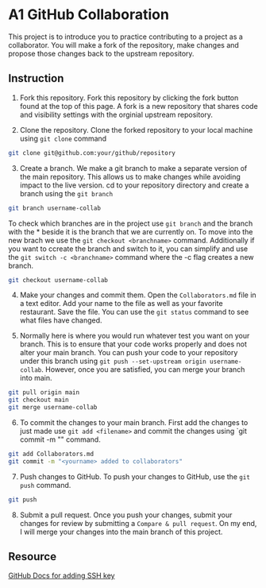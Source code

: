 # A1 GitHub Collaboration
This project is to introduce you to practice contributing to a project as a collaborator. You will make a fork of the repository, make changes and propose those changes back to the upstream repository. 

## Instruction
1. Fork this repository.
Fork this repository by clicking the fork button found at the top of this page. 
A fork is a new repository that shares code and visibility settings with the orginial upstream repository. 

2. Clone the repository.
Clone the forked repository to your local machine using `git clone` command
```bash
git clone git@github.com:your/github/repository
```

3. Create a branch.
We make a git branch to make a separate version of the main repository. This allows us to make changes while avoiding impact to the live version.
cd to your repository directory and create a branch using the `git branch`
```bash
git branch username-collab
```

To check which branches are in the project use `git branch` and the branch with the * beside it is the branch that we are currently on. To move into the new brach we use the `git checkout <branchname>` command. Additionally if you want to ccreate the branch and switch to it, you can simplify and use the `git switch -c <branchname>` command where the -c flag creates a new branch.
```bash
git checkout username-collab
```

4. Make your changes and commit them.
Open the `Collaborators.md` file in a text editor. Add your name to the file as well as your favorite restaurant. Save the file. You can use the `git status` command to see what files have changed.

5. Normally here is where you would run whatever test you want on your branch. This is to ensure that your code works properly and does not alter your main branch. You can push your code to your repository under this branch using `git push --set-upstream origin username-collab`. However, once you are satisfied, you can merge your branch into main.
```bash
git pull origin main
git checkout main
git merge username-collab
```

6. To commit the changes to your main branch. First add the changes to just made use `git add <filename>` and commit the changes using `git commit -m "<message>" command.
```bash
git add Collaborators.md
git commit -m "<yourname> added to collaborators"
```

7. Push changes to GitHub.
To push your changes to GitHub, use the `git push` command.
```bash
git push
```

8. Submit a pull request.
Once you push your changes, submit your changes for  review by  submitting a `Compare & pull request`. On my end, I  will merge your changes into the main branch of this project.

## Resource
[GitHub Docs for adding SSH key](https://docs.github.com/en/authentication/connecting-to-github-with-ssh/adding-a-new-ssh-key-to-your-github-account)
